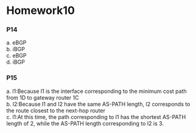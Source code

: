 #  Homework10

### P14
a. eBGP<br>
b. iBGP<br>
c. eBGP<br>
d. iBGP
 
### P15
a. l1:Because I1 is the interface corresponding to the minimum cost path from 1D to gateway router 1C<br>
b. l2:Because I1 and I2 have the same AS-PATH length, I2 corresponds to the route closest to the next-hop router<br>
c. l1:At this time, the path corresponding to I1 has the shortest AS-PATH length of 2, while the AS-PATH length corresponding to I2 is 3.





